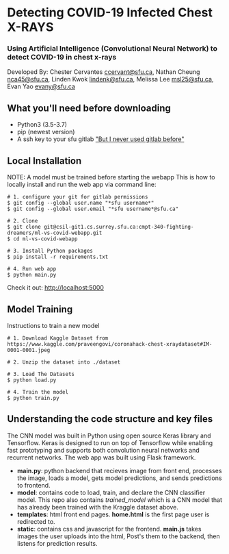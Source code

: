 # Detecting COVID-19 Infected Chest X-RAYS
### Using Artificial Intelligence (Convolutional Neural Network) to detect COVID-19 in chest x-rays 

Developed By: Chester Cervantes <ccervant@sfu.ca>, Nathan Cheung <nca45@sfu.ca>, Linden Kwok
<lindenk@sfu.ca>, Melissa Lee <msl25@sfu.ca>, Evan Yao <evany@sfu.ca>

## What you'll need before downloading
 - Python3 (3.5-3.7)
 - pip (newest version)
 - A ssh key to your sfu gitlab ["But I never used gitlab before"](https://coursys.sfu.ca/2019su-cmpt-470-d1/pages/GitLab)

## Local Installation
NOTE: A model must be trained before starting the webapp
This is how to locally install and run the web app via command line:

```shell
# 1. configure your git for gitlab permissions
$ git config --global user.name "*sfu username*"
$ git config --global user.email "*sfu username*@sfu.ca"

# 2. Clone
$ git clone git@csil-git1.cs.surrey.sfu.ca:cmpt-340-fighting-dreamers/ml-vs-covid-webapp.git
$ cd ml-vs-covid-webapp

# 3. Install Python packages
$ pip install -r requirements.txt

# 4. Run web app
$ python main.py

```

Check it out: [http://localhost:5000](http://localhost:5000)


## Model Training

Instructions to train a new model

```shell
# 1. Download Kaggle Dataset from https://www.kaggle.com/praveengovi/coronahack-chest-xraydataset#IM-0001-0001.jpeg 
    
# 2. Unzip the dataset into ./dataset
    
# 3. Load The Datasets 
$ python load.py

# 4. Train the model
$ python train.py

```

## Understanding the code structure and key files

The CNN model was built in Python using open source Keras library and Tensorflow. Keras is designed to run on top of Tensorflow while enabling fast prototyping and supports both convolution neural networks and recurrent networks. The web app was built using Flask framework.

* **main.py**: python backend that recieves image from front end, processes the image, loads a model, gets model predictions, and sends predictions to frontend.
* **model**: contains code to load, train, and declare the CNN classifier model. This repo also contains *trained_model* which is a CNN model that has already been trained with the Kraggle dataset above.
* **templates**: html front end pages. **home.html** is the first page user is redirected to.
* **static**: contains css and javascript for the frontend. **main.js** takes images the user uploads into the html, Post's them to the backend, then listens for prediction results.
